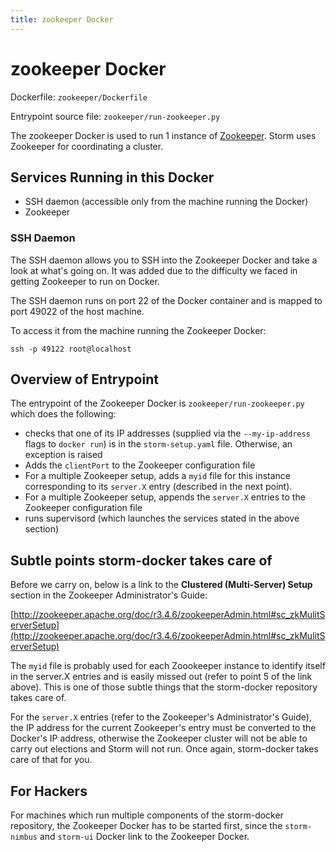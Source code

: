 ```yaml
---
title: zookeeper Docker
---
```


zookeeper Docker
================

Dockerfile: `zookeeper/Dockerfile`

Entrypoint source file: `zookeeper/run-zookeeper.py`

The zookeeper Docker is used to run 1 instance of
[Zookeeper](http://zookeeper.apache.org/). Storm uses Zookeeper for
coordinating a cluster.

## Services Running in this Docker

- SSH daemon (accessible only from the machine running the Docker)
- Zookeeper

### SSH Daemon

The SSH daemon allows you to SSH into the Zookeeper Docker and take a look at
what's going on. It was added due to the difficulty we faced in getting
Zookeeper to run on Docker.

The SSH daemon runs on port 22 of the Docker container and is mapped to port
49022 of the host machine.

To access it from the machine running the Zookeeper Docker:

    ssh -p 49122 root@localhost

## Overview of Entrypoint

The entrypoint of the Zookeeper Docker is `zookeeper/run-zookeeper.py`
which does the following:

- checks that one of its IP addresses (supplied via the `--my-ip-address` flags
to `docker run`) is in the `storm-setup.yaml` file. Otherwise, an exception is
raised
- Adds the `clientPort` to the Zookeeper configuration file
- For a multiple Zookeeper setup, adds a `myid` file for this instance
corresponding to its `server.X` entry (described in the next point).
- For a multiple Zookeeper setup, appends the `server.X` entries to the
Zookeeper configuration file
- runs supervisord (which launches the services stated in the above section)

## Subtle points storm-docker takes care of

Before we carry on, below is a link to the **Clustered (Multi-Server) Setup**
section in the Zookeeper Administrator's Guide:

[http://zookeeper.apache.org/doc/r3.4.6/zookeeperAdmin.html#sc_zkMulitServerSetup](http://zookeeper.apache.org/doc/r3.4.6/zookeeperAdmin.html#sc_zkMulitServerSetup)

The `myid` file is probably used for each Zoookeeper instance to identify itself
in the server.X entries and is easily missed out (refer to point 5 of the link
above). This is one of those subtle things that the storm-docker repository
takes care of.

For the `server.X` entries (refer to the Zookeeper's Administrator's Guide), the
IP address for the current Zookeeper's entry must be converted to the Docker's
IP address, otherwise the Zookeeper cluster will not be able to carry out
elections and Storm will not run. Once again, storm-docker takes care of that
for you.

## For Hackers

For machines which run multiple components of the storm-docker repository,
the Zookeeper Docker has to be started first, since the `storm-nimbus` and
`storm-ui` Docker link to the Zookeeper Docker.
